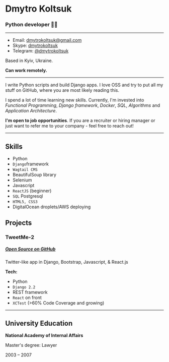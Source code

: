 # Dmytro Koltsuk 

### Python developer 👩‍💻

---
* Email: [dmytrokoltsuk@gmail.com](mailto:dmytrokoltsuk@gmail.com)
* Skype: [dmytrokoltsuk](https://join.skype.com/invite/a5NIhLcYilS7)
* Telegram: [@dmytrokoltsuk](https://t.me/Avrora_says_Didi)

Based in Kyiv, Ukraine.

**Can work remotely.**

---

I write Python scripts and build Django apps. I love OSS and try to put all my stuff on GitHub, where you are most likely reading this. 

I spend a lot of time learning new skills. Currently, I'm invested into *Functional Programming*, *Django framework*, *Docker*, *SQL*, *Algorithms* and *Application Architecture*.

**I'm open to job opportunities**. If you are a recruiter or hiring manager or just want to refer me to your company - feel free to reach out! 

---

## Skills

* Python
* `Django`framework
* `Wagtail CMS`
* BeautifulSoup library
* Selenium
* Javascript
* `ReactJS` (beginner)
* `SQL` Postgresql
* `HTML5, CSS3`
* DigitalOcean droplets/AWS deploying

## Projects


### TweetMe-2
##### [Open Source on GitHub](https://github.com/ofisser86/tweetme2) 
Twitter-like app in Django, Bootstrap, Javascript, & React.js 

**Tech:**

* Python
* `Django 2.2`
* REST framework
* `React` on front 
* `XCTest` (>60% Code Coverage and growing)

---

## University Education

**National Academy of Internal Affairs**

Master's degree: Lawyer 

2003 – 2007
